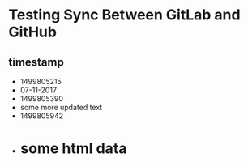 # Testing Sync Between GitLab and GitHub #

## timestamp ##

 - 1499805215
 - 07-11-2017 
 - 1499805390
 - some more updated text
 - 1499805942
 - <h1>some html data</h1>

